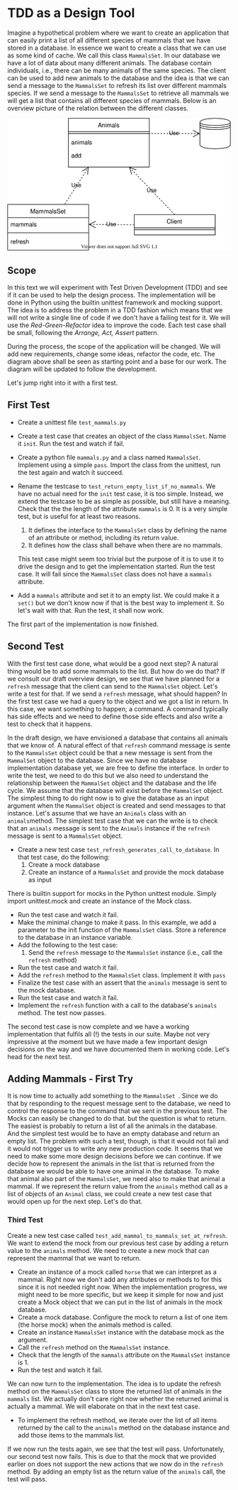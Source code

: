 # TDD as a Design Tool
Imagine a hypothetical problem where we want to create an application that can easily print a list
of all different species of mammals that we have stored in a database. In essence we want to
create a class that we can use as some kind of cache. We call this class `MammalsSet`. In our
database we have a lot of data about many different animals. The database contain individuals, i.e.,
there can be many animals of the same species. The client can be used to add new animals to the
database and the idea is that we can send a message to the `MammalsSet` to refresh its list over
different mammals species. If we send a message to the `MammalsSet` to retrieve all mammals
we will get a list that contains all different species of mammals. Below is an overview picture
of the relation between the different classes.

![Diagram](images/animals_initial.svg)

## Scope
In this text we will experiment with Test Driven Development (TDD) and see if it can be used
to help the design process. The implementation will be done in Python using the builtin unittest
framework and mocking support. The idea is to address the problem in a TDD fashion which means
that we will not write a single line of code if we don't have a failing test for it. We will use
the *Red-Green-Refactor* idea to improve the code. Each test case shall be small, following the
*Arrange, Act, Assert* pattern.

During the process, the scope of the application will be changed. We will add new requirements,
change some ideas, refactor the code, etc. The diagram above shall be seen as starting point and
a base for our work. The diagram will be updated to follow the development. 

Let's jump right into it with a first test.

## First Test
* Create a unittest file `test_mammals.py`
* Create a test case that creates an object of the class `MammalsSet`. Name it `init`.
  Run the test and watch if fail.
* Create a python file `mammals.py` and a class named `MammalsSet`. Implement using a
  simple `pass`. Import the class from the unittest, run the test again and watch it succeed.
* Rename the testcase to `test_return_empty_list_if_no_mammals`. We have no actual need for
  the `init` test case, it is too simple. Instead, we extend the testcase to be as simple as
  possible, but still have a meaning. Check that the the length of the attribute `mammals` is 0.
  It is a very simple test, but is useful for at least two reasons.
  1. It defines the interface to the `MammalsSet` class by defining the name of an attribute
     or method, including its return value.
  1. It defines how the class shall behave when there are no mammals.

  This test case might seem too trivial but the purpose of it is to use it to drive the design
  and to get the implementation started. Run the test case. It will fail since the `MammalsSet`
  class does not have a `mammals` attribute.
* Add a `mammals` attribute and set it to an empty list. We could make it a `set()` but we
  don't know now if that is the best way to implement it. So let's wait with that. Run the test,
  it shall now work.

The first part of the implementation is now finished.

## Second Test
With the first test case done, what would be a good next step? A natural thing would be to add
some mammals to the list. But how do we do that? If we consult our draft overview design, we see
that we have planned for a `refresh` message that the client can send to the `MammalsSet`
object. Let's write a test for that. If we send a `refresh` message, what should happen? In the
first test case we had a query to the object and we got a list in return. In this case, we want
something to happen; a command. A command typically has side effects and we need to define those
side effects and also write a test to check that it happens.

In the draft design, we have envisioned a database that contains all animals that we know of. A
natural effect of that `refresh` command message is sente to the `MammalsSet` object could be
that a new message is sent from the `MammalSet` object to the database. Since we have no
database implementation database yet, we are free to define the interface. In order to write the
test, we need to do this but we also need to understand the relationship between the `MammalSet`
object and the database and the life cycle. We assume that the database will exist before the
`MammalSet` object. The simplest thing to do right now is to give the database as an input
argument when the `MammalSet` object is created and send messages to that instance. Let's
assume that we have an `Animals` class with an `animals`method. The simplest test case that
we can the write is to check that an `animals` message is sent to the `Animals` instance if
the `refresh` message is sent to a `MammalsSet` object.

* Create a new test case `test_refresh_generates_call_to_database`. In that test case, do the
 following:
  1. Create a mock database
  1. Create an instance of a `MammalsSet` and provide the mock database as input

There is builtin support for mocks in the Python unittest module. Simply import unittest.mock and
create an instance of the Mock class.

* Run the test case and watch it fail.
* Make the minimal change to make it pass. In this example, we add a parameter to the init
  function of the `MammalsSet` class. Store a reference to the database in an instance variable.
* Add the following to the test case:
  1. Send the `refresh` message to the `MammalsSet` instance (i.e., call the `refresh` method)
* Run the test case and watch it fail.
* Add the `refresh` method to the `MammalsSet` class. Implement it with `pass`
* Finalize the test case with an assert that the `animals` message is sent to the mock database.
* Run the test case and watch it fail.
* Implement the `refresh` function with a call to the database's `animals` method. The test now
  passes.

The second test case is now complete and we have a working implementation that fulfils all
(!) the tests in our suite. Maybe not very impressive at the moment but we have made a few important
design decisions on the way and we have documented them in working code. Let's head for the next
test.

## Adding Mammals - First Try
It is now time to actually add something to the `MammalsSet `. Since we do that by responding to
the request message sent to the database, we need to control the response to the command that we
sent in the previous test. The Mocks can easily be changed to do that. but the question is what to
return. The easiest is probably to return a list of all the animals in the database. And the
simplest test would be to have an empty database and return an empty list. The problem with such a
test, though, is that it would not fail and it would not trigger us to write any new production
code. It seems that we need to make some more design decisions before we can continue. If we decide
how to represent the animals in the list that is returned from the database we would be able to
have one animal in the database. To make that animal also part of the `MammalsSet`, we need also to
make that animal a mammal. If we represent the return value from the `animals` method call as a list
of objects of an `Animal` class, we could create a new test case that would open up for the next
step. Let's do that.

### Third Test
Create a new test case called `test_add_mammal_to_mammals_set_at_refresh`. We want to extend the
mock from our previous test case by adding a return value to the `animals` method. We need to
create a new mock that can represent the mammal that we want to return.
* Create an instance of a mock called `horse` that we can interpret as a mammal. Right now we don't
  add any attributes or methods to for this since it is not needed right now. When the
  implementation progress, we might need to be more specific, but we keep it simple for now and
  just create a Mock object that we can put in the list of animals in the mock database.
* Create a mock database. Configure the mock to return a list of one item (the horse mock) when
  the animals method is called.
* Create an instance `MammalsSet` instance with the database mock as the argument.
* Call the `refresh` method on the `MammalsSet` instance.
* Check that the length of the `mammals` attribute on the `MammalsSet` instance is 1.
* Run the test and watch it fail.

We can now turn to the implementation. The idea is to update the refresh method on the `MammalsSet`
class to store the returned list of animals in the `mammals` list. We actually don't care right
now whether the returned animal is actually a mammal. We will elaborate on that in the next test
case.

* To implement the refresh method, we iterate over the list of all items returned by the call to
  the `animals` method on the database instance and add those items to the mammals list.

If we now run the tests again, we see that the test will pass. Unfortunately, our second test
now fails. This is due to that the mock that we provided earlier on does not support the new actions
that we now do in the `refresh` method. By adding an empty list as the return value of the `animals`
call, the test will pass.
